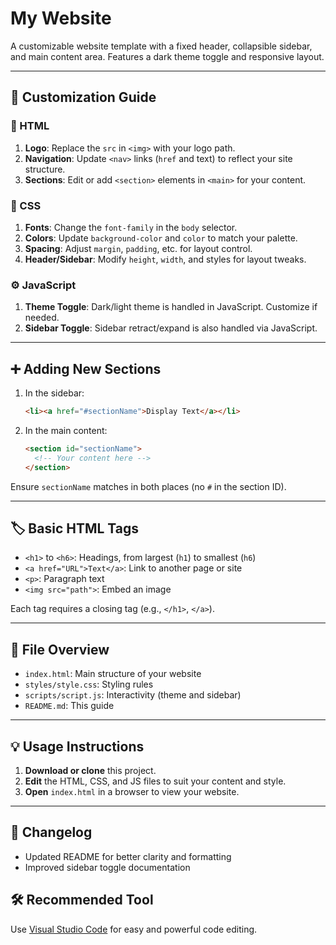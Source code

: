 # My Website

A customizable website template with a fixed header, collapsible sidebar, and main content area. Features a dark theme toggle and responsive layout.

---

## 🚀 Customization Guide

### 🧩 HTML

1. **Logo**: Replace the `src` in `<img>` with your logo path.
2. **Navigation**: Update `<nav>` links (`href` and text) to reflect your site structure.
3. **Sections**: Edit or add `<section>` elements in `<main>` for your content.

### 🎨 CSS

1. **Fonts**: Change the `font-family` in the `body` selector.
2. **Colors**: Update `background-color` and `color` to match your palette.
3. **Spacing**: Adjust `margin`, `padding`, etc. for layout control.
4. **Header/Sidebar**: Modify `height`, `width`, and styles for layout tweaks.

### ⚙ JavaScript

1. **Theme Toggle**: Dark/light theme is handled in JavaScript. Customize if needed.
2. **Sidebar Toggle**: Sidebar retract/expand is also handled via JavaScript.

---

## ➕ Adding New Sections

1. In the sidebar:
    ```html
    <li><a href="#sectionName">Display Text</a></li>
    ```

2. In the main content:
    ```html
    <section id="sectionName">
      <!-- Your content here -->
    </section>
    ```

Ensure `sectionName` matches in both places (no `#` in the section ID).

---

## 🏷️ Basic HTML Tags

- `<h1>` to `<h6>`: Headings, from largest (`h1`) to smallest (`h6`)
- `<a href="URL">Text</a>`: Link to another page or site
- `<p>`: Paragraph text
- `<img src="path">`: Embed an image

Each tag requires a closing tag (e.g., `</h1>`, `</a>`).

---

## 📁 File Overview

- `index.html`: Main structure of your website
- `styles/style.css`: Styling rules
- `scripts/script.js`: Interactivity (theme and sidebar)
- `README.md`: This guide

---

## 💡 Usage Instructions

1. **Download or clone** this project.
2. **Edit** the HTML, CSS, and JS files to suit your content and style.
3. **Open** `index.html` in a browser to view your website.

---

## 📝 Changelog

- Updated README for better clarity and formatting
- Improved sidebar toggle documentation

## 🛠 Recommended Tool

Use [Visual Studio Code](https://code.visualstudio.com/download) for easy and powerful code editing.